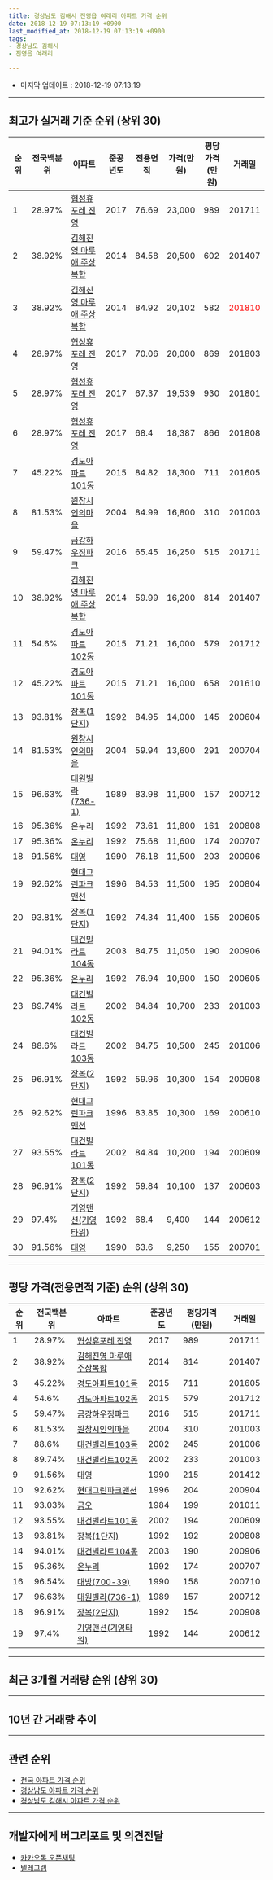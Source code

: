 ```yaml
---
title: 경상남도 김해시 진영읍 여래리 아파트 가격 순위
date: 2018-12-19 07:13:19 +0900
last_modified_at: 2018-12-19 07:13:19 +0900
tags:
- 경상남도 김해시
- 진영읍 여래리

---
```


* 마지막 업데이트 : 2018-12-19 07:13:19

---

## 최고가 실거래 기준 순위 (상위 30)


|순위|전국백분위|아파트|준공년도|전용면적|가격(만원)|평당가격(만원)|거래일|
|---|---|---|---|---|---|---|---|
|1|28.97%|[협성휴포레 진영](https://search.naver.com/search.naver?query=%EA%B2%BD%EC%83%81%EB%82%A8%EB%8F%84+%EA%B9%80%ED%95%B4%EC%8B%9C+%EC%A7%84%EC%98%81%EC%9D%8D+%EC%97%AC%EB%9E%98%EB%A6%AC+%ED%98%91%EC%84%B1%ED%9C%B4%ED%8F%AC%EB%A0%88+%EC%A7%84%EC%98%81)|2017|76.69|23,000|989|201711|
|2|38.92%|[김해진영 마루애 주상복합](https://search.naver.com/search.naver?query=%EA%B2%BD%EC%83%81%EB%82%A8%EB%8F%84+%EA%B9%80%ED%95%B4%EC%8B%9C+%EC%A7%84%EC%98%81%EC%9D%8D+%EC%97%AC%EB%9E%98%EB%A6%AC+%EA%B9%80%ED%95%B4%EC%A7%84%EC%98%81+%EB%A7%88%EB%A3%A8%EC%95%A0+%EC%A3%BC%EC%83%81%EB%B3%B5%ED%95%A9)|2014|84.58|20,500|602|201407|
|3|38.92%|[김해진영 마루애 주상복합](https://search.naver.com/search.naver?query=%EA%B2%BD%EC%83%81%EB%82%A8%EB%8F%84+%EA%B9%80%ED%95%B4%EC%8B%9C+%EC%A7%84%EC%98%81%EC%9D%8D+%EC%97%AC%EB%9E%98%EB%A6%AC+%EA%B9%80%ED%95%B4%EC%A7%84%EC%98%81+%EB%A7%88%EB%A3%A8%EC%95%A0+%EC%A3%BC%EC%83%81%EB%B3%B5%ED%95%A9)|2014|84.92|20,102|582|<span style="color:red">201810</span>|
|4|28.97%|[협성휴포레 진영](https://search.naver.com/search.naver?query=%EA%B2%BD%EC%83%81%EB%82%A8%EB%8F%84+%EA%B9%80%ED%95%B4%EC%8B%9C+%EC%A7%84%EC%98%81%EC%9D%8D+%EC%97%AC%EB%9E%98%EB%A6%AC+%ED%98%91%EC%84%B1%ED%9C%B4%ED%8F%AC%EB%A0%88+%EC%A7%84%EC%98%81)|2017|70.06|20,000|869|201803|
|5|28.97%|[협성휴포레 진영](https://search.naver.com/search.naver?query=%EA%B2%BD%EC%83%81%EB%82%A8%EB%8F%84+%EA%B9%80%ED%95%B4%EC%8B%9C+%EC%A7%84%EC%98%81%EC%9D%8D+%EC%97%AC%EB%9E%98%EB%A6%AC+%ED%98%91%EC%84%B1%ED%9C%B4%ED%8F%AC%EB%A0%88+%EC%A7%84%EC%98%81)|2017|67.37|19,539|930|201801|
|6|28.97%|[협성휴포레 진영](https://search.naver.com/search.naver?query=%EA%B2%BD%EC%83%81%EB%82%A8%EB%8F%84+%EA%B9%80%ED%95%B4%EC%8B%9C+%EC%A7%84%EC%98%81%EC%9D%8D+%EC%97%AC%EB%9E%98%EB%A6%AC+%ED%98%91%EC%84%B1%ED%9C%B4%ED%8F%AC%EB%A0%88+%EC%A7%84%EC%98%81)|2017|68.4|18,387|866|201808|
|7|45.22%|[경도아파트101동](https://search.naver.com/search.naver?query=%EA%B2%BD%EC%83%81%EB%82%A8%EB%8F%84+%EA%B9%80%ED%95%B4%EC%8B%9C+%EC%A7%84%EC%98%81%EC%9D%8D+%EC%97%AC%EB%9E%98%EB%A6%AC+%EA%B2%BD%EB%8F%84%EC%95%84%ED%8C%8C%ED%8A%B8101%EB%8F%99)|2015|84.82|18,300|711|201605|
|8|81.53%|[원창시인의마을](https://search.naver.com/search.naver?query=%EA%B2%BD%EC%83%81%EB%82%A8%EB%8F%84+%EA%B9%80%ED%95%B4%EC%8B%9C+%EC%A7%84%EC%98%81%EC%9D%8D+%EC%97%AC%EB%9E%98%EB%A6%AC+%EC%9B%90%EC%B0%BD%EC%8B%9C%EC%9D%B8%EC%9D%98%EB%A7%88%EC%9D%84)|2004|84.99|16,800|310|201003|
|9|59.47%|[금강하우징파크](https://search.naver.com/search.naver?query=%EA%B2%BD%EC%83%81%EB%82%A8%EB%8F%84+%EA%B9%80%ED%95%B4%EC%8B%9C+%EC%A7%84%EC%98%81%EC%9D%8D+%EC%97%AC%EB%9E%98%EB%A6%AC+%EA%B8%88%EA%B0%95%ED%95%98%EC%9A%B0%EC%A7%95%ED%8C%8C%ED%81%AC)|2016|65.45|16,250|515|201711|
|10|38.92%|[김해진영 마루애 주상복합](https://search.naver.com/search.naver?query=%EA%B2%BD%EC%83%81%EB%82%A8%EB%8F%84+%EA%B9%80%ED%95%B4%EC%8B%9C+%EC%A7%84%EC%98%81%EC%9D%8D+%EC%97%AC%EB%9E%98%EB%A6%AC+%EA%B9%80%ED%95%B4%EC%A7%84%EC%98%81+%EB%A7%88%EB%A3%A8%EC%95%A0+%EC%A3%BC%EC%83%81%EB%B3%B5%ED%95%A9)|2014|59.99|16,200|814|201407|
|11|54.6%|[경도아파트102동](https://search.naver.com/search.naver?query=%EA%B2%BD%EC%83%81%EB%82%A8%EB%8F%84+%EA%B9%80%ED%95%B4%EC%8B%9C+%EC%A7%84%EC%98%81%EC%9D%8D+%EC%97%AC%EB%9E%98%EB%A6%AC+%EA%B2%BD%EB%8F%84%EC%95%84%ED%8C%8C%ED%8A%B8102%EB%8F%99)|2015|71.21|16,000|579|201712|
|12|45.22%|[경도아파트101동](https://search.naver.com/search.naver?query=%EA%B2%BD%EC%83%81%EB%82%A8%EB%8F%84+%EA%B9%80%ED%95%B4%EC%8B%9C+%EC%A7%84%EC%98%81%EC%9D%8D+%EC%97%AC%EB%9E%98%EB%A6%AC+%EA%B2%BD%EB%8F%84%EC%95%84%ED%8C%8C%ED%8A%B8101%EB%8F%99)|2015|71.21|16,000|658|201610|
|13|93.81%|[장복(1단지)](https://search.naver.com/search.naver?query=%EA%B2%BD%EC%83%81%EB%82%A8%EB%8F%84+%EA%B9%80%ED%95%B4%EC%8B%9C+%EC%A7%84%EC%98%81%EC%9D%8D+%EC%97%AC%EB%9E%98%EB%A6%AC+%EC%9E%A5%EB%B3%B5%281%EB%8B%A8%EC%A7%80%29)|1992|84.95|14,000|145|200604|
|14|81.53%|[원창시인의마을](https://search.naver.com/search.naver?query=%EA%B2%BD%EC%83%81%EB%82%A8%EB%8F%84+%EA%B9%80%ED%95%B4%EC%8B%9C+%EC%A7%84%EC%98%81%EC%9D%8D+%EC%97%AC%EB%9E%98%EB%A6%AC+%EC%9B%90%EC%B0%BD%EC%8B%9C%EC%9D%B8%EC%9D%98%EB%A7%88%EC%9D%84)|2004|59.94|13,600|291|200704|
|15|96.63%|[대원빌라(736-1)](https://search.naver.com/search.naver?query=%EA%B2%BD%EC%83%81%EB%82%A8%EB%8F%84+%EA%B9%80%ED%95%B4%EC%8B%9C+%EC%A7%84%EC%98%81%EC%9D%8D+%EC%97%AC%EB%9E%98%EB%A6%AC+%EB%8C%80%EC%9B%90%EB%B9%8C%EB%9D%BC%28736-1%29)|1989|83.98|11,900|157|200712|
|16|95.36%|[온누리](https://search.naver.com/search.naver?query=%EA%B2%BD%EC%83%81%EB%82%A8%EB%8F%84+%EA%B9%80%ED%95%B4%EC%8B%9C+%EC%A7%84%EC%98%81%EC%9D%8D+%EC%97%AC%EB%9E%98%EB%A6%AC+%EC%98%A8%EB%88%84%EB%A6%AC)|1992|73.61|11,800|161|200808|
|17|95.36%|[온누리](https://search.naver.com/search.naver?query=%EA%B2%BD%EC%83%81%EB%82%A8%EB%8F%84+%EA%B9%80%ED%95%B4%EC%8B%9C+%EC%A7%84%EC%98%81%EC%9D%8D+%EC%97%AC%EB%9E%98%EB%A6%AC+%EC%98%A8%EB%88%84%EB%A6%AC)|1992|75.68|11,600|174|200707|
|18|91.56%|[대영](https://search.naver.com/search.naver?query=%EA%B2%BD%EC%83%81%EB%82%A8%EB%8F%84+%EA%B9%80%ED%95%B4%EC%8B%9C+%EC%A7%84%EC%98%81%EC%9D%8D+%EC%97%AC%EB%9E%98%EB%A6%AC+%EB%8C%80%EC%98%81)|1990|76.18|11,500|203|200906|
|19|92.62%|[현대그린파크맨션](https://search.naver.com/search.naver?query=%EA%B2%BD%EC%83%81%EB%82%A8%EB%8F%84+%EA%B9%80%ED%95%B4%EC%8B%9C+%EC%A7%84%EC%98%81%EC%9D%8D+%EC%97%AC%EB%9E%98%EB%A6%AC+%ED%98%84%EB%8C%80%EA%B7%B8%EB%A6%B0%ED%8C%8C%ED%81%AC%EB%A7%A8%EC%85%98)|1996|84.53|11,500|195|200804|
|20|93.81%|[장복(1단지)](https://search.naver.com/search.naver?query=%EA%B2%BD%EC%83%81%EB%82%A8%EB%8F%84+%EA%B9%80%ED%95%B4%EC%8B%9C+%EC%A7%84%EC%98%81%EC%9D%8D+%EC%97%AC%EB%9E%98%EB%A6%AC+%EC%9E%A5%EB%B3%B5%281%EB%8B%A8%EC%A7%80%29)|1992|74.34|11,400|155|200605|
|21|94.01%|[대건빌라트104동](https://search.naver.com/search.naver?query=%EA%B2%BD%EC%83%81%EB%82%A8%EB%8F%84+%EA%B9%80%ED%95%B4%EC%8B%9C+%EC%A7%84%EC%98%81%EC%9D%8D+%EC%97%AC%EB%9E%98%EB%A6%AC+%EB%8C%80%EA%B1%B4%EB%B9%8C%EB%9D%BC%ED%8A%B8104%EB%8F%99)|2003|84.75|11,050|190|200906|
|22|95.36%|[온누리](https://search.naver.com/search.naver?query=%EA%B2%BD%EC%83%81%EB%82%A8%EB%8F%84+%EA%B9%80%ED%95%B4%EC%8B%9C+%EC%A7%84%EC%98%81%EC%9D%8D+%EC%97%AC%EB%9E%98%EB%A6%AC+%EC%98%A8%EB%88%84%EB%A6%AC)|1992|76.94|10,900|150|200605|
|23|89.74%|[대건빌라트102동](https://search.naver.com/search.naver?query=%EA%B2%BD%EC%83%81%EB%82%A8%EB%8F%84+%EA%B9%80%ED%95%B4%EC%8B%9C+%EC%A7%84%EC%98%81%EC%9D%8D+%EC%97%AC%EB%9E%98%EB%A6%AC+%EB%8C%80%EA%B1%B4%EB%B9%8C%EB%9D%BC%ED%8A%B8102%EB%8F%99)|2002|84.84|10,700|233|201003|
|24|88.6%|[대건빌라트103동](https://search.naver.com/search.naver?query=%EA%B2%BD%EC%83%81%EB%82%A8%EB%8F%84+%EA%B9%80%ED%95%B4%EC%8B%9C+%EC%A7%84%EC%98%81%EC%9D%8D+%EC%97%AC%EB%9E%98%EB%A6%AC+%EB%8C%80%EA%B1%B4%EB%B9%8C%EB%9D%BC%ED%8A%B8103%EB%8F%99)|2002|84.75|10,500|245|201006|
|25|96.91%|[장복(2단지)](https://search.naver.com/search.naver?query=%EA%B2%BD%EC%83%81%EB%82%A8%EB%8F%84+%EA%B9%80%ED%95%B4%EC%8B%9C+%EC%A7%84%EC%98%81%EC%9D%8D+%EC%97%AC%EB%9E%98%EB%A6%AC+%EC%9E%A5%EB%B3%B5%282%EB%8B%A8%EC%A7%80%29)|1992|59.96|10,300|154|200908|
|26|92.62%|[현대그린파크맨션](https://search.naver.com/search.naver?query=%EA%B2%BD%EC%83%81%EB%82%A8%EB%8F%84+%EA%B9%80%ED%95%B4%EC%8B%9C+%EC%A7%84%EC%98%81%EC%9D%8D+%EC%97%AC%EB%9E%98%EB%A6%AC+%ED%98%84%EB%8C%80%EA%B7%B8%EB%A6%B0%ED%8C%8C%ED%81%AC%EB%A7%A8%EC%85%98)|1996|83.85|10,300|169|200610|
|27|93.55%|[대건빌라트101동](https://search.naver.com/search.naver?query=%EA%B2%BD%EC%83%81%EB%82%A8%EB%8F%84+%EA%B9%80%ED%95%B4%EC%8B%9C+%EC%A7%84%EC%98%81%EC%9D%8D+%EC%97%AC%EB%9E%98%EB%A6%AC+%EB%8C%80%EA%B1%B4%EB%B9%8C%EB%9D%BC%ED%8A%B8101%EB%8F%99)|2002|84.84|10,200|194|200609|
|28|96.91%|[장복(2단지)](https://search.naver.com/search.naver?query=%EA%B2%BD%EC%83%81%EB%82%A8%EB%8F%84+%EA%B9%80%ED%95%B4%EC%8B%9C+%EC%A7%84%EC%98%81%EC%9D%8D+%EC%97%AC%EB%9E%98%EB%A6%AC+%EC%9E%A5%EB%B3%B5%282%EB%8B%A8%EC%A7%80%29)|1992|59.84|10,100|137|200603|
|29|97.4%|[기영맨션(기영타워)](https://search.naver.com/search.naver?query=%EA%B2%BD%EC%83%81%EB%82%A8%EB%8F%84+%EA%B9%80%ED%95%B4%EC%8B%9C+%EC%A7%84%EC%98%81%EC%9D%8D+%EC%97%AC%EB%9E%98%EB%A6%AC+%EA%B8%B0%EC%98%81%EB%A7%A8%EC%85%98%28%EA%B8%B0%EC%98%81%ED%83%80%EC%9B%8C%29)|1992|68.4|9,400|144|200612|
|30|91.56%|[대영](https://search.naver.com/search.naver?query=%EA%B2%BD%EC%83%81%EB%82%A8%EB%8F%84+%EA%B9%80%ED%95%B4%EC%8B%9C+%EC%A7%84%EC%98%81%EC%9D%8D+%EC%97%AC%EB%9E%98%EB%A6%AC+%EB%8C%80%EC%98%81)|1990|63.6|9,250|155|200701|


---

## 평당 가격(전용면적 기준) 순위 (상위 30)


|순위|전국백분위|아파트|준공년도|평당가격(만원)|거래일|
|---|---|---|---|---|---|
|1|28.97%|[협성휴포레 진영](https://search.naver.com/search.naver?query=%EA%B2%BD%EC%83%81%EB%82%A8%EB%8F%84+%EA%B9%80%ED%95%B4%EC%8B%9C+%EC%A7%84%EC%98%81%EC%9D%8D+%EC%97%AC%EB%9E%98%EB%A6%AC+%ED%98%91%EC%84%B1%ED%9C%B4%ED%8F%AC%EB%A0%88+%EC%A7%84%EC%98%81)|2017|989|201711|
|2|38.92%|[김해진영 마루애 주상복합](https://search.naver.com/search.naver?query=%EA%B2%BD%EC%83%81%EB%82%A8%EB%8F%84+%EA%B9%80%ED%95%B4%EC%8B%9C+%EC%A7%84%EC%98%81%EC%9D%8D+%EC%97%AC%EB%9E%98%EB%A6%AC+%EA%B9%80%ED%95%B4%EC%A7%84%EC%98%81+%EB%A7%88%EB%A3%A8%EC%95%A0+%EC%A3%BC%EC%83%81%EB%B3%B5%ED%95%A9)|2014|814|201407|
|3|45.22%|[경도아파트101동](https://search.naver.com/search.naver?query=%EA%B2%BD%EC%83%81%EB%82%A8%EB%8F%84+%EA%B9%80%ED%95%B4%EC%8B%9C+%EC%A7%84%EC%98%81%EC%9D%8D+%EC%97%AC%EB%9E%98%EB%A6%AC+%EA%B2%BD%EB%8F%84%EC%95%84%ED%8C%8C%ED%8A%B8101%EB%8F%99)|2015|711|201605|
|4|54.6%|[경도아파트102동](https://search.naver.com/search.naver?query=%EA%B2%BD%EC%83%81%EB%82%A8%EB%8F%84+%EA%B9%80%ED%95%B4%EC%8B%9C+%EC%A7%84%EC%98%81%EC%9D%8D+%EC%97%AC%EB%9E%98%EB%A6%AC+%EA%B2%BD%EB%8F%84%EC%95%84%ED%8C%8C%ED%8A%B8102%EB%8F%99)|2015|579|201712|
|5|59.47%|[금강하우징파크](https://search.naver.com/search.naver?query=%EA%B2%BD%EC%83%81%EB%82%A8%EB%8F%84+%EA%B9%80%ED%95%B4%EC%8B%9C+%EC%A7%84%EC%98%81%EC%9D%8D+%EC%97%AC%EB%9E%98%EB%A6%AC+%EA%B8%88%EA%B0%95%ED%95%98%EC%9A%B0%EC%A7%95%ED%8C%8C%ED%81%AC)|2016|515|201711|
|6|81.53%|[원창시인의마을](https://search.naver.com/search.naver?query=%EA%B2%BD%EC%83%81%EB%82%A8%EB%8F%84+%EA%B9%80%ED%95%B4%EC%8B%9C+%EC%A7%84%EC%98%81%EC%9D%8D+%EC%97%AC%EB%9E%98%EB%A6%AC+%EC%9B%90%EC%B0%BD%EC%8B%9C%EC%9D%B8%EC%9D%98%EB%A7%88%EC%9D%84)|2004|310|201003|
|7|88.6%|[대건빌라트103동](https://search.naver.com/search.naver?query=%EA%B2%BD%EC%83%81%EB%82%A8%EB%8F%84+%EA%B9%80%ED%95%B4%EC%8B%9C+%EC%A7%84%EC%98%81%EC%9D%8D+%EC%97%AC%EB%9E%98%EB%A6%AC+%EB%8C%80%EA%B1%B4%EB%B9%8C%EB%9D%BC%ED%8A%B8103%EB%8F%99)|2002|245|201006|
|8|89.74%|[대건빌라트102동](https://search.naver.com/search.naver?query=%EA%B2%BD%EC%83%81%EB%82%A8%EB%8F%84+%EA%B9%80%ED%95%B4%EC%8B%9C+%EC%A7%84%EC%98%81%EC%9D%8D+%EC%97%AC%EB%9E%98%EB%A6%AC+%EB%8C%80%EA%B1%B4%EB%B9%8C%EB%9D%BC%ED%8A%B8102%EB%8F%99)|2002|233|201003|
|9|91.56%|[대영](https://search.naver.com/search.naver?query=%EA%B2%BD%EC%83%81%EB%82%A8%EB%8F%84+%EA%B9%80%ED%95%B4%EC%8B%9C+%EC%A7%84%EC%98%81%EC%9D%8D+%EC%97%AC%EB%9E%98%EB%A6%AC+%EB%8C%80%EC%98%81)|1990|215|201412|
|10|92.62%|[현대그린파크맨션](https://search.naver.com/search.naver?query=%EA%B2%BD%EC%83%81%EB%82%A8%EB%8F%84+%EA%B9%80%ED%95%B4%EC%8B%9C+%EC%A7%84%EC%98%81%EC%9D%8D+%EC%97%AC%EB%9E%98%EB%A6%AC+%ED%98%84%EB%8C%80%EA%B7%B8%EB%A6%B0%ED%8C%8C%ED%81%AC%EB%A7%A8%EC%85%98)|1996|204|200904|
|11|93.03%|[금오](https://search.naver.com/search.naver?query=%EA%B2%BD%EC%83%81%EB%82%A8%EB%8F%84+%EA%B9%80%ED%95%B4%EC%8B%9C+%EC%A7%84%EC%98%81%EC%9D%8D+%EC%97%AC%EB%9E%98%EB%A6%AC+%EA%B8%88%EC%98%A4)|1984|199|201011|
|12|93.55%|[대건빌라트101동](https://search.naver.com/search.naver?query=%EA%B2%BD%EC%83%81%EB%82%A8%EB%8F%84+%EA%B9%80%ED%95%B4%EC%8B%9C+%EC%A7%84%EC%98%81%EC%9D%8D+%EC%97%AC%EB%9E%98%EB%A6%AC+%EB%8C%80%EA%B1%B4%EB%B9%8C%EB%9D%BC%ED%8A%B8101%EB%8F%99)|2002|194|200609|
|13|93.81%|[장복(1단지)](https://search.naver.com/search.naver?query=%EA%B2%BD%EC%83%81%EB%82%A8%EB%8F%84+%EA%B9%80%ED%95%B4%EC%8B%9C+%EC%A7%84%EC%98%81%EC%9D%8D+%EC%97%AC%EB%9E%98%EB%A6%AC+%EC%9E%A5%EB%B3%B5%281%EB%8B%A8%EC%A7%80%29)|1992|192|200808|
|14|94.01%|[대건빌라트104동](https://search.naver.com/search.naver?query=%EA%B2%BD%EC%83%81%EB%82%A8%EB%8F%84+%EA%B9%80%ED%95%B4%EC%8B%9C+%EC%A7%84%EC%98%81%EC%9D%8D+%EC%97%AC%EB%9E%98%EB%A6%AC+%EB%8C%80%EA%B1%B4%EB%B9%8C%EB%9D%BC%ED%8A%B8104%EB%8F%99)|2003|190|200906|
|15|95.36%|[온누리](https://search.naver.com/search.naver?query=%EA%B2%BD%EC%83%81%EB%82%A8%EB%8F%84+%EA%B9%80%ED%95%B4%EC%8B%9C+%EC%A7%84%EC%98%81%EC%9D%8D+%EC%97%AC%EB%9E%98%EB%A6%AC+%EC%98%A8%EB%88%84%EB%A6%AC)|1992|174|200707|
|16|96.54%|[대방(700-39)](https://search.naver.com/search.naver?query=%EA%B2%BD%EC%83%81%EB%82%A8%EB%8F%84+%EA%B9%80%ED%95%B4%EC%8B%9C+%EC%A7%84%EC%98%81%EC%9D%8D+%EC%97%AC%EB%9E%98%EB%A6%AC+%EB%8C%80%EB%B0%A9%28700-39%29)|1990|158|200710|
|17|96.63%|[대원빌라(736-1)](https://search.naver.com/search.naver?query=%EA%B2%BD%EC%83%81%EB%82%A8%EB%8F%84+%EA%B9%80%ED%95%B4%EC%8B%9C+%EC%A7%84%EC%98%81%EC%9D%8D+%EC%97%AC%EB%9E%98%EB%A6%AC+%EB%8C%80%EC%9B%90%EB%B9%8C%EB%9D%BC%28736-1%29)|1989|157|200712|
|18|96.91%|[장복(2단지)](https://search.naver.com/search.naver?query=%EA%B2%BD%EC%83%81%EB%82%A8%EB%8F%84+%EA%B9%80%ED%95%B4%EC%8B%9C+%EC%A7%84%EC%98%81%EC%9D%8D+%EC%97%AC%EB%9E%98%EB%A6%AC+%EC%9E%A5%EB%B3%B5%282%EB%8B%A8%EC%A7%80%29)|1992|154|200908|
|19|97.4%|[기영맨션(기영타워)](https://search.naver.com/search.naver?query=%EA%B2%BD%EC%83%81%EB%82%A8%EB%8F%84+%EA%B9%80%ED%95%B4%EC%8B%9C+%EC%A7%84%EC%98%81%EC%9D%8D+%EC%97%AC%EB%9E%98%EB%A6%AC+%EA%B8%B0%EC%98%81%EB%A7%A8%EC%85%98%28%EA%B8%B0%EC%98%81%ED%83%80%EC%9B%8C%29)|1992|144|200612|


---

## 최근 3개월 거래량 순위 (상위 30)


<div style="width:100%;">
    <canvas id="deal_count_ranking" height="250"></canvas>
</div>


<script>
new Chart(document.getElementById("deal_count_ranking"), {
    type: 'horizontalBar',
    data: {
        labels: ['원창시인의마을', '김해진영 마루애 주상복합', '대원빌라(736-1)', '장복(1단지)', '대영', '온누리'],
        datasets: [{
            label: '실거래 수',
            data: [3, 2, 1, 1, 1, 1],
            borderColor: "rgba(255, 0, 128, 1)",
            backgroundColor: "rgba(255, 0, 128, 0.5)",
            fill: false,
        }]
    },
    options: {
        responsive: true,
        title: {
            display: true,
            text: '최근 3개월 거래량 순위'
        },
        tooltips: {
            mode: 'index',
            intersect: false,
            callbacks: {
                title: function(tooltipItems, data) {
                    return "실거래 수:";
                },
                label: function(tooltipItem, data) {
                    return data.labels[tooltipItem.index] + ": " + tooltipItem.xLabel;
                }
            }
        },
        hover: {
            mode: 'nearest',
            intersect: true
        },
        scales: {
            xAxes: [{
                display: true,
                scaleLabel: {
                    display: true,
                    labelString: '실거래 수'
                },
                ticks: {
                    suggestedMin: 0,
                }
            }],
            yAxes: [{
                display: true,
                ticks: {
                    autoSkip: false,
                    callback: function(value, index, values) {
                        if (value.length > 15)
                            return value.substr(0, 13) + "...";
                        else
                            return value;
                    }
                },
                scaleLabel: {
                    display: false,
                }
            }]
        }
    }
});

</script>


---

## 10년 간 거래량 추이


<div style="width:100%;">
    <canvas id="deal_progress" height="250"></canvas>
</div>

<script>
new Chart(document.getElementById("deal_progress"), {
    type: 'line',
    data: {
        labels: ['200812','200901','200902','200903','200904','200905','200906','200907','200908','200909','200910','200911','200912','201001','201002','201003','201004','201005','201006','201007','201008','201009','201010','201011','201012','201101','201102','201103','201104','201105','201106','201107','201108','201109','201110','201111','201112','201201','201202','201203','201204','201205','201206','201207','201208','201209','201210','201211','201212','201301','201302','201303','201304','201305','201306','201307','201308','201309','201310','201311','201312','201401','201402','201403','201404','201405','201406','201407','201408','201409','201410','201411','201412','201501','201502','201503','201504','201505','201506','201507','201508','201509','201510','201511','201512','201601','201602','201603','201604','201605','201606','201607','201608','201609','201610','201611','201612','201701','201702','201703','201704','201705','201706','201707','201708','201709','201710','201711','201712','201801','201802','201803','201804','201805','201806','201807','201808','201809','201810','201811','201812'],
        datasets: [{
            label: '실거래 수',
            pointRadius: 1,
            data: [3, 8, 8, 11, 17, 9, 10, 9, 11, 4, 12, 3, 9, 4, 11, 20, 21, 12, 10, 13, 20, 10, 16, 15, 15, 12, 9, 19, 14, 11, 11, 4, 5, 8, 14, 15, 9, 1, 11, 12, 9, 10, 2, 6, 6, 7, 11, 6, 7, 6, 4, 7, 8, 9, 9, 4, 8, 7, 11, 5, 0, 7, 9, 14, 4, 4, 6, 9, 7, 14, 19, 12, 13, 12, 20, 19, 18, 12, 18, 11, 12, 16, 24, 18, 15, 11, 21, 21, 13, 15, 6, 8, 11, 11, 11, 11, 6, 4, 4, 1, 10, 5, 8, 9, 5, 5, 7, 13, 13, 8, 5, 7, 2, 3, 4, 4, 8, 1, 4, 5, 0],
            borderColor: "rgba(255, 201, 14, 1)",
            backgroundColor: "rgba(255, 201, 14, 0.5)",
            fill: true,
        }]
    },
    options: {
        responsive: true,
        title: {
            display: true,
            text: '10년간 거래량 추이'
        },
        tooltips: {
            mode: 'index',
            intersect: false,
        },
        hover: {
            mode: 'nearest',
            intersect: true
        },
        scales: {
            xAxes: [{
                display: true,
                scaleLabel: {
                    display: true,
                    labelString: '년/월'
                }
            }],
            yAxes: [{
                display: true,
                ticks: {
                    suggestedMin: 0,
                },
                scaleLabel: {
                    display: true,
                    labelString: '실거래 수'
                }
            }]
        }
    }
});

</script>


---

## 관련 순위

- [전국 아파트 가격 순위](https://inasie.github.io/apt-ranking/전국)
- [경상남도 아파트 가격 순위](https://inasie.github.io/apt-ranking/경상남도)
- [경상남도 김해시 아파트 가격 순위](https://inasie.github.io/apt-ranking/경상남도-김해시)


---

## 개발자에게 버그리포트 및 의견전달

- [카카오톡 오픈채팅](https://open.kakao.com/o/gLJUAP4)
- [텔레그램](https://t.me/inasie)

